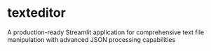 # texteditor
A production-ready Streamlit application for comprehensive text file manipulation with advanced JSON processing capabilities
